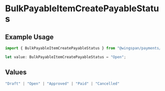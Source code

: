 # BulkPayableItemCreatePayableStatus

## Example Usage

```typescript
import { BulkPayableItemCreatePayableStatus } from "@wingspan/payments/sdk/models/shared";

let value: BulkPayableItemCreatePayableStatus = "Open";
```

## Values

```typescript
"Draft" | "Open" | "Approved" | "Paid" | "Cancelled"
```